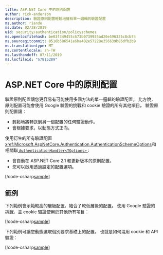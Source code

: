 ```yaml
---
title: ASP.NET Core 中的原則配置
author: rick-anderson
description: 驗證原則配置輕鬆地擁有單一邏輯的驗證配置
ms.author: riande
ms.date: 02/28/2019
uid: security/authentication/policyschemes
ms.openlocfilehash: be03f349455c673b0739935ad20e596325c8cb74
ms.sourcegitcommit: 8516b586541e6ba402e57228e356639b85dfb2b9
ms.translationtype: MT
ms.contentlocale: zh-TW
ms.lasthandoff: 07/11/2019
ms.locfileid: "67815289"
---
```

# <a name="policy-schemes-in-aspnet-core"></a>ASP.NET Core 中的原則配置

驗證原則配置讓您更容易有可能使用多個方法的單一邏輯的驗證配置。 比方說，原則配置可能會使用 Google 驗證的挑戰和 cookie 驗證的所有其他項目。 驗證原則配置讓：

* 輕鬆地將轉送到另一個配置的任何驗證動作。
* 會根據要求，以動態方式正向。

使用衍生的所有驗證配置<xref:Microsoft.AspNetCore.Authentication.AuthenticationSchemeOptions>和相關聯[ `AuthenticationHandler<TOptions>` ](/dotnet/api/microsoft.aspnetcore.authentication.authenticationhandler-1):

* 會自動在 ASP.NET Core 2.1 和更新版本的原則配置。
* 您可以啟用透過設定的配置選項。

[!code-csharp[sample](policyschemes/samples/AuthenticationSchemeOptions.cs?name=snippet)]

## <a name="examples"></a>範例

下列範例會示範較高的層級配置，結合了較低層級的配置。 使用 Google 驗證的挑戰，並 cookie 驗證使用於其他所有項目：

[!code-csharp[sample](policyschemes/samples/Startup.cs?name=snippet1)]

下列範例可讓您動態選取個別要求基礎上的配置。 也就是如何混用 cookie 和 API 驗證：

 <!-- REVIEW, missing If set in public Func<HttpContext, string> ForwardDefaultSelector -->

[!code-csharp[sample](policyschemes/samples/Startup.cs?name=snippet2)]
